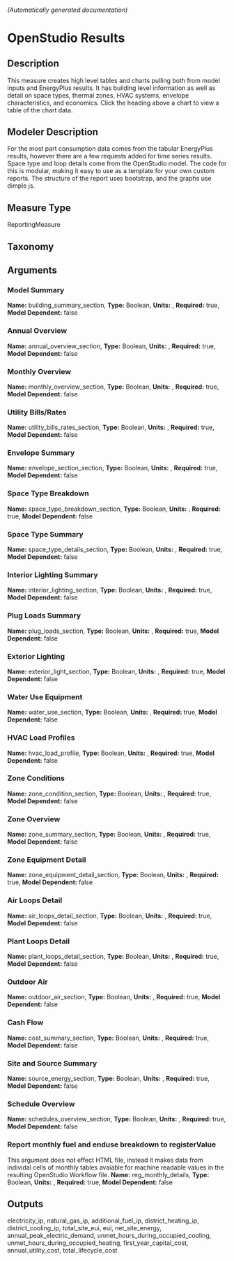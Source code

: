 

###### (Automatically generated documentation)

# OpenStudio Results

## Description
This measure creates high level tables and charts pulling both from model inputs and EnergyPlus results. It has building level information as well as detail on space types, thermal zones, HVAC systems, envelope characteristics, and economics. Click the heading above a chart to view a table of the chart data.

## Modeler Description
For the most part consumption data comes from the tabular EnergyPlus results, however there are a few requests added for time series results. Space type and loop details come from the OpenStudio model. The code for this is modular, making it easy to use as a template for your own custom reports. The structure of the report uses bootstrap, and the graphs use dimple js.

## Measure Type
ReportingMeasure

## Taxonomy


## Arguments


### Model Summary

**Name:** building_summary_section,
**Type:** Boolean,
**Units:** ,
**Required:** true,
**Model Dependent:** false

### Annual Overview

**Name:** annual_overview_section,
**Type:** Boolean,
**Units:** ,
**Required:** true,
**Model Dependent:** false

### Monthly Overview

**Name:** monthly_overview_section,
**Type:** Boolean,
**Units:** ,
**Required:** true,
**Model Dependent:** false

### Utility Bills/Rates

**Name:** utility_bills_rates_section,
**Type:** Boolean,
**Units:** ,
**Required:** true,
**Model Dependent:** false

### Envelope Summary

**Name:** envelope_section_section,
**Type:** Boolean,
**Units:** ,
**Required:** true,
**Model Dependent:** false

### Space Type Breakdown

**Name:** space_type_breakdown_section,
**Type:** Boolean,
**Units:** ,
**Required:** true,
**Model Dependent:** false

### Space Type Summary

**Name:** space_type_details_section,
**Type:** Boolean,
**Units:** ,
**Required:** true,
**Model Dependent:** false

### Interior Lighting Summary

**Name:** interior_lighting_section,
**Type:** Boolean,
**Units:** ,
**Required:** true,
**Model Dependent:** false

### Plug Loads Summary

**Name:** plug_loads_section,
**Type:** Boolean,
**Units:** ,
**Required:** true,
**Model Dependent:** false

### Exterior Lighting

**Name:** exterior_light_section,
**Type:** Boolean,
**Units:** ,
**Required:** true,
**Model Dependent:** false

### Water Use Equipment

**Name:** water_use_section,
**Type:** Boolean,
**Units:** ,
**Required:** true,
**Model Dependent:** false

### HVAC Load Profiles

**Name:** hvac_load_profile,
**Type:** Boolean,
**Units:** ,
**Required:** true,
**Model Dependent:** false

### Zone Conditions

**Name:** zone_condition_section,
**Type:** Boolean,
**Units:** ,
**Required:** true,
**Model Dependent:** false

### Zone Overview

**Name:** zone_summary_section,
**Type:** Boolean,
**Units:** ,
**Required:** true,
**Model Dependent:** false

### Zone Equipment Detail

**Name:** zone_equipment_detail_section,
**Type:** Boolean,
**Units:** ,
**Required:** true,
**Model Dependent:** false

### Air Loops Detail

**Name:** air_loops_detail_section,
**Type:** Boolean,
**Units:** ,
**Required:** true,
**Model Dependent:** false

### Plant Loops Detail

**Name:** plant_loops_detail_section,
**Type:** Boolean,
**Units:** ,
**Required:** true,
**Model Dependent:** false

### Outdoor Air

**Name:** outdoor_air_section,
**Type:** Boolean,
**Units:** ,
**Required:** true,
**Model Dependent:** false

### Cash Flow

**Name:** cost_summary_section,
**Type:** Boolean,
**Units:** ,
**Required:** true,
**Model Dependent:** false

### Site and Source Summary

**Name:** source_energy_section,
**Type:** Boolean,
**Units:** ,
**Required:** true,
**Model Dependent:** false

### Schedule Overview

**Name:** schedules_overview_section,
**Type:** Boolean,
**Units:** ,
**Required:** true,
**Model Dependent:** false

### Report monthly fuel and enduse breakdown to registerValue
This argument does not effect HTML file, instead it makes data from individal cells of monthly tables avaiable for machine readable values in the resulting OpenStudio Workflow file.
**Name:** reg_monthly_details,
**Type:** Boolean,
**Units:** ,
**Required:** true,
**Model Dependent:** false





## Outputs






























electricity_ip, natural_gas_ip, additional_fuel_ip, district_heating_ip, district_cooling_ip, total_site_eui, eui, net_site_energy, annual_peak_electric_demand, unmet_hours_during_occupied_cooling, unmet_hours_during_occupied_heating, first_year_capital_cost, annual_utility_cost, total_lifecycle_cost
